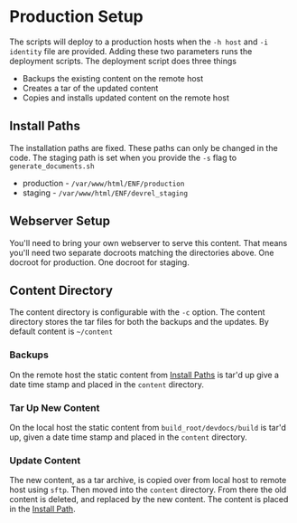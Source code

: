 # Production Setup

The scripts will deploy to a production hosts when the `-h host` and `-i identity` file are provided. Adding these two parameters runs the deployment scripts. The deployment script does three things
- Backups the existing content on the remote host
- Creates a tar of the updated content
- Copies and installs updated content on the remote host

## Install Paths

The installation paths are fixed. These paths can only be changed in the code. The staging path is set when you provide the `-s` flag to `generate_documents.sh`

- production - `/var/www/html/ENF/production`
- staging - `/var/www/html/ENF/devrel_staging`

## Webserver Setup

You'll need to bring your own webserver to serve this content. That means you'll need two separate docroots matching the directories above. One docroot for production. One docroot for staging.

## Content Directory

The content directory is configurable with the `-c` option. The content directory stores the tar files for both the backups and the updates. By default content is `~/content`

### Backups
On the remote host the static content from [Install Paths](Production-Setup.md#install-paths) is tar'd up give a date time stamp and placed in the `content` directory.

### Tar Up New Content
On the local host the static content from `build_root/devdocs/build` is tar'd up, given a date time stamp and placed in the `content` directory.

### Update Content
The new content, as a tar archive, is copied over from local host to remote host using `sftp`. Then moved into the `content` directory. From there the old content is deleted, and replaced by the new content. The content is placed in the [Install Path](Production-Setup.md#install-paths).
